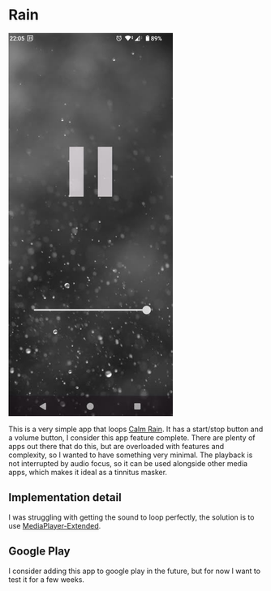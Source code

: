 # Rain
![Screenshot.jpg](Screenshot.jpg)

This is a very simple app that loops [Calm Rain](https://commons.wikimedia.org/wiki/File:Calm_rain.wav).
It has a start/stop button and a volume button, I consider this app feature complete.
There are plenty of apps out there that do this, but are overloaded with features and complexity, so I wanted to have something very minimal.
The playback is not interrupted by audio focus, so it can be used alongside other media apps, which makes it ideal as a tinnitus masker.

## Implementation detail
I was struggling with getting the sound to loop perfectly, the solution is to use [MediaPlayer-Extended](https://github.com/protyposis/MediaPlayer-Extended).

## Google Play
I consider adding this app to google play in the future, but for now I want to test it for a few weeks.